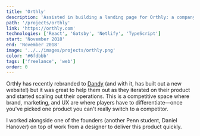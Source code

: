 ```yaml
---
title: 'Orthly'
description: 'Assisted in building a landing page for Orthly: a company who provides invisible aligners to patients for a fraction of the cost of traditional methods like braces or Invisalign.'
path: '/projects/orthly'
link: 'https://orthly.com'
technologies: ['React', 'Gatsby', 'Netlify', 'TypeScript']
start: 'November 2018'
end: 'November 2018'
image: '../../images/projects/orthly.png'
color: '#6fdbbb'
tags: ['freelance', 'web']
order: 0
---
```


Orthly has recently rebranded to [Dandy](https://www.meetdandy.com/) (and with it, has built out a new website!) but it was great to help them out as they iterated on their product and started scaling out their operations. This is a competitive space where brand, marketing, and UX are where players have to differentiate—once you've picked one product you can't really switch to a competitor.

I worked alongside one of the founders (another Penn student, Daniel Hanover) on top of work from a designer to deliver this product quickly.
